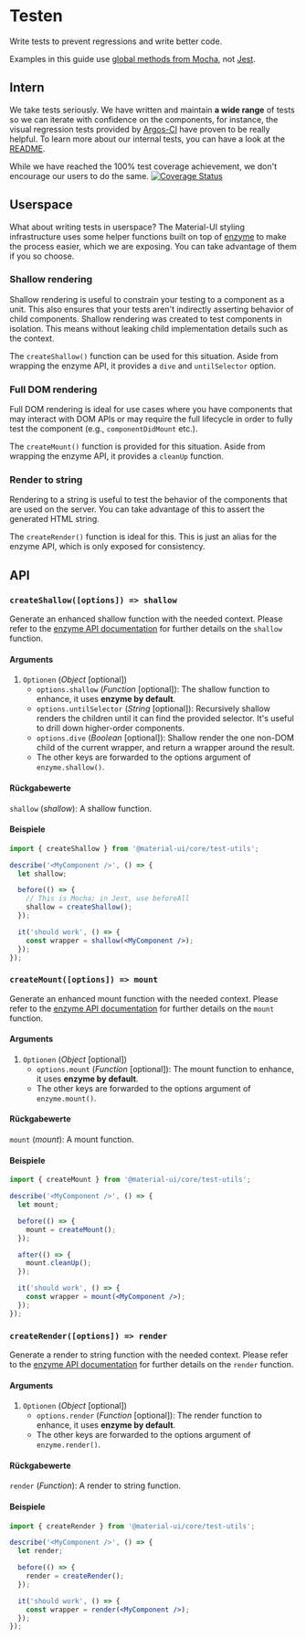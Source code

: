 # Testen

<p class="description">Write tests to prevent regressions and write better code.</p>

Examples in this guide use [global methods from Mocha](https://mochajs.org/api/global.html), not [Jest](https://jestjs.io/docs/en/api).

## Intern

We take tests seriously. We have written and maintain **a wide range** of tests so we can iterate with confidence on the components, for instance, the visual regression tests provided by [Argos-CI](https://www.argos-ci.com/mui-org/material-ui) have proven to be really helpful. To learn more about our internal tests, you can have a look at the [README](https://github.com/mui-org/material-ui/blob/next/test/README.md).

While we have reached the 100% test coverage achievement, we don't encourage our users to do the same. [![Coverage Status](https://img.shields.io/codecov/c/github/mui-org/material-ui/next.svg)](https://codecov.io/gh/mui-org/material-ui/branch/next)

## Userspace

What about writing tests in userspace? The Material-UI styling infrastructure uses some helper functions built on top of [enzyme](https://github.com/airbnb/enzyme) to make the process easier, which we are exposing. You can take advantage of them if you so choose.

### Shallow rendering

Shallow rendering is useful to constrain your testing to a component as a unit. This also ensures that your tests aren't indirectly asserting behavior of child components. Shallow rendering was created to test components in isolation. This means without leaking child implementation details such as the context.

The `createShallow()` function can be used for this situation. Aside from wrapping the enzyme API, it provides a `dive` and `untilSelector` option.

### Full DOM rendering

Full DOM rendering is ideal for use cases where you have components that may interact with DOM APIs or may require the full lifecycle in order to fully test the component (e.g., `componentDidMount` etc.).

The `createMount()` function is provided for this situation. Aside from wrapping the enzyme API, it provides a `cleanUp` function.

### Render to string

Rendering to a string is useful to test the behavior of the components that are used on the server. You can take advantage of this to assert the generated HTML string.

The `createRender()` function is ideal for this. This is just an alias for the enzyme API, which is only exposed for consistency.

## API

### `createShallow([options]) => shallow`

Generate an enhanced shallow function with the needed context. Please refer to the [enzyme API documentation](https://airbnb.io/enzyme/docs/api/shallow.html) for further details on the `shallow` function.

#### Arguments

1. `Optionen` (_Object_ [optional])
   - `options.shallow` (_Function_ [optional]): The shallow function to enhance, it uses **enzyme by default**.
   - `options.untilSelector` (_String_ [optional]): Recursively shallow renders the children until it can find the provided selector. It's useful to drill down higher-order components.
   - `options.dive` (_Boolean_ [optional]): Shallow render the one non-DOM child of the current wrapper, and return a wrapper around the result.
   - The other keys are forwarded to the options argument of `enzyme.shallow()`.

#### Rückgabewerte

`shallow` (_shallow_): A shallow function.

#### Beispiele

```jsx
import { createShallow } from '@material-ui/core/test-utils';

describe('<MyComponent />', () => {
  let shallow;

  before(() => {
    // This is Mocha; in Jest, use beforeAll
    shallow = createShallow();
  });

  it('should work', () => {
    const wrapper = shallow(<MyComponent />);
  });
});
```

### `createMount([options]) => mount`

Generate an enhanced mount function with the needed context. Please refer to the [enzyme API documentation](https://airbnb.io/enzyme/docs/api/mount.html) for further details on the `mount` function.

#### Arguments

1. `Optionen` (_Object_ [optional])
   - `options.mount` (_Function_ [optional]): The mount function to enhance, it uses **enzyme by default**.
   - The other keys are forwarded to the options argument of `enzyme.mount()`.

#### Rückgabewerte

`mount` (_mount_): A mount function.

#### Beispiele

```jsx
import { createMount } from '@material-ui/core/test-utils';

describe('<MyComponent />', () => {
  let mount;

  before(() => {
    mount = createMount();
  });

  after(() => {
    mount.cleanUp();
  });

  it('should work', () => {
    const wrapper = mount(<MyComponent />);
  });
});
```

### `createRender([options]) => render`

Generate a render to string function with the needed context. Please refer to the [enzyme API documentation](https://airbnb.io/enzyme/docs/api/render.html) for further details on the `render` function.

#### Arguments

1. `Optionen` (_Object_ [optional])
   - `options.render` (_Function_ [optional]): The render function to enhance, it uses **enzyme by default**.
   - The other keys are forwarded to the options argument of `enzyme.render()`.

#### Rückgabewerte

`render` (_Function_): A render to string function.

#### Beispiele

```jsx
import { createRender } from '@material-ui/core/test-utils';

describe('<MyComponent />', () => {
  let render;

  before(() => {
    render = createRender();
  });

  it('should work', () => {
    const wrapper = render(<MyComponent />);
  });
});
```
